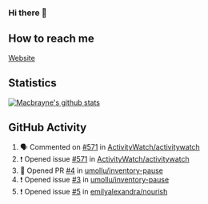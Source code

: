 ### Hi there 👋
## How to reach me
[Website](https://macbrayne.de)
<!--
Missing: Email
-->
## Statistics
[![Macbrayne's github stats](https://github-readme-stats.vercel.app/api?username=macbrayne&count_private=true&show_icons=true&hide=stars)](https://github.com/macbrayne/github-readme-stats)
## GitHub Activity
<!--START_SECTION:activity-->
1. 🗣 Commented on [#571](https://github.com/ActivityWatch/activitywatch/issues/571) in [ActivityWatch/activitywatch](https://github.com/ActivityWatch/activitywatch)
2. ❗️ Opened issue [#571](https://github.com/ActivityWatch/activitywatch/issues/571) in [ActivityWatch/activitywatch](https://github.com/ActivityWatch/activitywatch)
3. 💪 Opened PR [#4](https://github.com/umollu/inventory-pause/pull/4) in [umollu/inventory-pause](https://github.com/umollu/inventory-pause)
4. ❗️ Opened issue [#3](https://github.com/umollu/inventory-pause/issues/3) in [umollu/inventory-pause](https://github.com/umollu/inventory-pause)
5. ❗️ Opened issue [#5](https://github.com/emilyalexandra/nourish/issues/5) in [emilyalexandra/nourish](https://github.com/emilyalexandra/nourish)
<!--END_SECTION:activity-->


<!--
**macbrayne/macbrayne** is a ✨ _special_ ✨ repository because its `README.md` (this file) appears on your GitHub profile.

Here are some ideas to get you started:

- 🔭 I’m currently working on ...
- 🌱 I’m currently learning ...
- 👯 I’m looking to collaborate on ...
- 🤔 I’m looking for help with ...
- 💬 Ask me about ...
- 📫 How to reach me: ...
- 😄 Pronouns: ...
- ⚡ Fun fact: ...
-->
